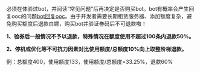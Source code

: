 必须在体验过bot，并阅读“常见问题”后再决定是否购买bot。bot有概率会产生回复ooc的问题[bot回复ooc](https://flowus.cn/7e55fab9-591c-49be-804c-2b775e2d4daf)。由于开发者需要长期租赁服务器、添加额度复杂，避免购买额度后退款白嫖，购买bot并验证券码后不可退款嗷！

**1、验券后一般情况不予以退款，特殊情况在额度使用不超过100条内退款50%。**

**2、停机或优化等不可抗力因素对比使用额度/总额度10%向上取整阶梯退款。**

例：总额度400，使用额度133，使用额度/总额度=33.25%，退款60%



